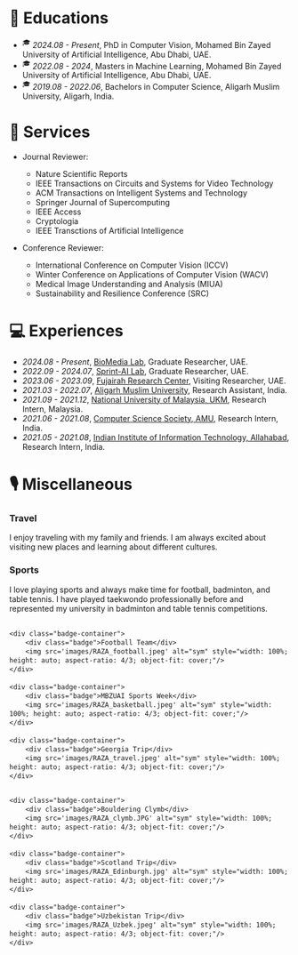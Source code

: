 
<style>
.box {
  display: inline-block;
  background-color: lightgray;
}

.blue-text {
  color: blue;
}
</style>

# 📖 Educations
- <sup>&#x1F393;</sup>  *2024.08 - Present*, PhD in Computer Vision, Mohamed Bin Zayed University of Artificial Intelligence, Abu Dhabi, UAE.
- <sup>&#x1F393;</sup>  *2022.08 - 2024*, Masters in Machine Learning, Mohamed Bin Zayed University of Artificial Intelligence, Abu Dhabi, UAE.
- <sup>&#x1F393;</sup>  *2019.08 - 2022.06*, Bachelors in Computer Science, Aligarh Muslim University, Aligarh, India.


# 💬 Services

- Journal Reviewer:  
    - Nature Scientific Reports  
    - IEEE Transactions on Circuits and Systems for Video Technology  
    - ACM Transactions on Intelligent Systems and Technology  
    - Springer Journal of Supercomputing  
    - IEEE Access  
    - Cryptologia  
    - IEEE Transctions of Artificial Intelligence

- Conference Reviewer:  
    - International Conference on Computer Vision (ICCV)  
    - Winter Conference on Applications of Computer Vision (WACV)  
    - Medical Image Understanding and Analysis (MIUA)  
    - Sustainability and Resilience Conference (SRC)  


# 💻 Experiences
- *2024.08 - Present*, [BioMedia Lab](https://mbzuai-biomedia.com/biomedia/), Graduate Researcher, UAE.
- *2022.09 - 2024.07*, [Sprint-AI Lab](https://www.sprintai.org/), Graduate Researcher, UAE.
- *2023.06 - 2023.09*, [Fujairah Research Center](https://www.frc.ae/), Visiting Researcher, UAE.
- *2021.03 - 2022.07*, [Aligarh Muslim University](https://www.amu.ac.in/department/computer-science), Research Assistant, India.
- *2021.09 - 2021.12*, [National University of Malaysia, UKM](https://www.ukm.my/portalukm/), Research Intern, Malaysia.
- *2021.06 - 2021.08*, [Computer Science Society, AMU](https://www.cssamu.in/), Research Intern, India.
- *2021.05 - 2021.08*, [Indian Institute of Information Technology, Allahabad](https://www.iiita.ac.in/), Research Intern, India.


# 🎙 Miscellaneous

### Travel
I enjoy traveling with my family and friends. I am always excited about visiting new places and learning about different cultures.

### Sports
I love playing sports and always make time for football, badminton, and table tennis. I have played taekwondo professionally before and represented my university in badminton and table tennis competitions.

<!-- ### My cat
My girlfriend and I have three cats together, they are very adorable and have brought a lot of fun to our lives! -->

<!-- <img src="../../images/cat1.jpeg" width = "300" alt="图片名称" align=center />  
<img src="../../images/cat4.jpeg" width = "300" alt="图片名称" align=center /> 
<img src="../../images/cat2.jpeg" width = "300" alt="图片名称" align=center />  -->

<!-- <div class="badge">Football Team</div><img src='images/RAZA_football.jpeg' alt="sym" width="33%"/>
<div class="badge">MBZUAI Sports Week</div><img src='images/RAZA_basketball.jpeg' alt="sym" width="33%"/>
<div class="badge">Georgia Trip</div><img src='images/RAZA_travel.jpeg' alt="sym" width="33%"/> -->

<style>
    .container {
        display: flex;
        flex-wrap: nowrap; /* Ensure items are not wrapped to the next line */
        overflow-x: auto; /* Enable horizontal scrolling if needed */
    }

    .badge-container {
        display: flex;
        flex-direction: column;
        align-items: center;
        margin-right: 1rem; /* Adjust margin as needed */
        max-width: 300;
    }

    .badge {
        padding-left: 1rem;
        padding-right: 1rem;
        margin-top: 0.5em;
        color: white;
        background-color: #00369f;
        font-size: 0.8em;
    }

    img {
        width: 300;
    }
</style>

<div class="container">

    <div class="badge-container">
        <div class="badge">Football Team</div>
        <img src='images/RAZA_football.jpeg' alt="sym" style="width: 100%; height: auto; aspect-ratio: 4/3; object-fit: cover;"/>
    </div>
    
    <div class="badge-container">
        <div class="badge">MBZUAI Sports Week</div>
        <img src='images/RAZA_basketball.jpeg' alt="sym" style="width: 100%; height: auto; aspect-ratio: 4/3; object-fit: cover;"/>
    </div>
    
    <div class="badge-container">
        <div class="badge">Georgia Trip</div>
        <img src='images/RAZA_travel.jpeg' alt="sym" style="width: 100%; height: auto; aspect-ratio: 4/3; object-fit: cover;"/>
    </div>
    
</div>

<div class="container">

    <div class="badge-container">
        <div class="badge">Bouldering Clymb</div>
        <img src='images/RAZA_clymb.JPG' alt="sym" style="width: 100%; height: auto; aspect-ratio: 4/3; object-fit: cover;"/>
    </div>

    <div class="badge-container">
        <div class="badge">Scotland Trip</div>
        <img src='images/RAZA_Edinburgh.jpg' alt="sym" style="width: 100%; height: auto; aspect-ratio: 4/3; object-fit: cover;"/>
    </div>

    <div class="badge-container">
        <div class="badge">Uzbekistan Trip</div>
        <img src='images/RAZA_Uzbek.jpeg' alt="sym" style="width: 100%; height: auto; aspect-ratio: 4/3; object-fit: cover;"/>
    </div>

</div>

<style>
    .container {
        display: flex;
        flex-wrap: wrap;
        justify-content: space-between;
        gap: 10rem;
    }

    .badge-container {
        flex: 1 1 calc(33.333% - 1rem); /* Adjusts to fit three items per row */
        display: flex;
        flex-direction: column;
        align-items: center;
        max-width: 300px;
    }

    .badge {
        padding: 0.5rem 1rem;
        margin-top: 0.5em;
        color: white;
        background-color: #00369f;
        font-size: 0.8em;
        text-align: center;
    }

    img {
        border-radius: 8px;
        box-shadow: 0 4px 6px rgba(0, 0, 0, 0.1);
    }
</style>








